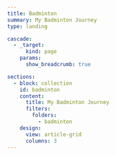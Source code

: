 ```yaml
---
title: Badminton
summary: My Badminton Journey
type: landing

cascade:
  - _target:
      kind: page
    params:
      show_breadcrumb: true

sections:
  - block: collection
    id: badminton
    content:
      title: My Badminton Journey
      filters:
        folders:
          - badminton
    design:
      view: article-grid
      columns: 3
---
```

